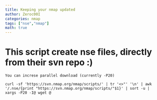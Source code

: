 ```yaml
---
title: Keeping your nmap updated
author: Zeroc00I
categories: nmap
tags: ["nse","nmap"]
math: true
---
```


#  This script create nse files, directly from their svn repo :)
	You can increse parallel download (currently -P20)
	
	curl -sf 'https://svn.nmap.org/nmap/scripts/' | tr '<>"' '\n' | awk '/.nse/{print "https://svn.nmap.org/nmap/scripts/"$1}' | sort -u | xargs -P20 -I@ wget @
